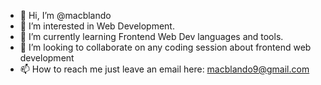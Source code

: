 - 👋 Hi, I’m @macblando
- 👀 I’m interested in Web Development.
- 🌱 I’m currently learning Frontend Web Dev languages and tools.
- 💞️ I’m looking to collaborate on any coding session about frontend web development
- 📫 How to reach me just leave an email here: macblando9@gmail.com

<!---
macblando/macblando is a ✨ special ✨ repository because its `README.md` (this file) appears on your GitHub profile.
You can click the Preview link to take a look at your changes.
--->
